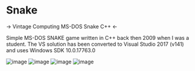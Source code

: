 # Snake
-> Vintage Computing MS-DOS Snake C++ <-

Simple MS-DOS SNAKE game written in C++ back then 2009 when I was a student.
The VS solution has been converted to Visual Studio 2017 (v141) and uses Windows SDK 10.0.17763.0

![image](https://github.com/BierschneiderEmanuel/Snake/assets/77926785/59a2ddc2-1ed6-4edf-8dec-134cccb80cc6)
![image](https://github.com/BierschneiderEmanuel/Snake/assets/77926785/a9a59d5f-3642-4690-bd58-863b1b8e55b0)
![image](https://github.com/BierschneiderEmanuel/Snake/assets/77926785/0785d71a-f458-46ee-96ce-6cff5936d6b0)
![image](https://github.com/BierschneiderEmanuel/Snake/assets/77926785/ab2908b9-cd87-4c11-aec4-a142fa747575)



